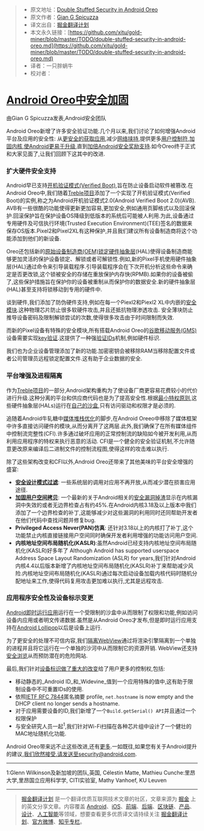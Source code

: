 > * 原文地址：[Double Stuffed Security in Android Oreo](https://android-developers.googleblog.com/2017/12/double-stuffed-security-in-android-oreo.html)
> * 原文作者：[Gian G Spicuzza](https://android-developers.googleblog.com/2017/12/double-stuffed-security-in-android-oreo.html)
> * 译文出自：[掘金翻译计划](https://github.com/xitu/gold-miner)
> * 本文永久链接：[https://github.com/xitu/gold-miner/blob/master/TODO/double-stuffed-security-in-android-oreo.md](https://github.com/xitu/gold-miner/blob/master/TODO/double-stuffed-security-in-android-oreo.md)
> * 译者：一只胖蜗牛
> * 校对者：

# [Android Oreo中安全加固](https://android-developers.googleblog.com/2017/12/double-stuffed-security-in-android-oreo.html)

由Gian G Spicuzza发表,Android安全团队

Android Oreo新增了许多安全验证功能.几个月以来,我们讨论了如何增强Android平台及应用的安全性: 从[更安全的获取应用](https://android-developers.googleblog.com/2017/08/making-it-safer-to-get-apps-on-android-o.html),减少[网络挟持](https://android-developers.googleblog.com/2017/04/android-o-to-drop-insecure-tls-version.html),提供更多[用户控制符](https://android-developers.googleblog.com/2017/04/changes-to-device-identifiers-in.html),[加固内核](https://android-developers.googleblog.com/2017/08/hardening-kernel-in-android-oreo.html),[使Android更易于升级](https://android-developers.googleblog.com/2017/07/shut-hal-up.html),直到[加倍Android安全奖励支持](https://android-developers.googleblog.com/2017/06/2017-android-security-rewards.html).如今Oreo终于正式和大家见面了,让我们回顾下这其中的改进.  

### 扩大硬件安全支持

Android早已支持[开机验证模式(Verified Boot)](https://source.android.com/security/verifiedboot/),旨在防止设备启动软件被篡改.在Android Oreo中,我们随着[Treble项目](https://source.android.com/devices/architecture/treble)添加了一个实现了开机验证模式(Verified Boot)的实例,称之为Android开机验证模式2.0(Android Verified Boot 2.0)(AVB). AVB有一些很酷的功能使得更新更加容易,更加安全,例如通用页脚格式以及回滚保护.回滚保护旨在保护设备OS降级到低版本的系统后可能被人利用.为此,设备通过专用硬件及可信执行环境(Trusted Execution Environment)(TEE)签名的数据来保存OS版本.Pixel2和Pixel2XL有这种保护,并且我们建议所有设备制造商将这个功能添加到他们的新设备.

Oreo还包括新的[原始设备制造商(OEM)锁定硬件抽象层](https://android-review.googlesource.com/#/c/platform/hardware/interfaces/+/527086/-1..1/oemlock/1.0/IOemLock.hal)(HAL)使得设备制造商能够更加灵活的保护设备锁定、解锁或者可解锁性.例如,新的Pixel手机使用硬件抽象层(HAL)通过命令来引导装载程序.引导装载程序会在下次开机分析这些命令来确定是否更改锁,这个锁被安全的存储在重放保护内存快(RPMB).如果你的设备被偷了,这些保护措施旨在保护你的设备被重制从而保护你的数据安全.新的硬件抽象层(HAL)甚至支持将锁移动到专用的硬件中.

谈到硬件,我们添加了防伪硬件支持,例如在每一个Piexl2和Piexl2 XL中内嵌的[安全模块](https://android-developers.googleblog.com/2017/11/how-pixel-2s-security-module-delivers.html).这种物理芯片防止很多软硬件攻击,并且还抵抗物理渗透攻击. 安全薄块防止推导设备密码及限制解锁尝试的次数,使得很多攻击由于时间限制而失效.

而新的Pixel设备有特殊的安全模块,所有搭载Android Oreo的[谷歌移动服务(GMS)](https://www.android.com/gms/)设备需要实现[key验证](https://android-developers.googleblog.com/2017/09/keystore-key-attestation.html).这提供了一种强[验证IDs](https://source.android.com/security/keystore/attestation#id-attestation)机制,例如硬件标识.

我们也为企业设备管理添加了新的功能.加密密钥会被移除RAM当移除配置文件或者公司管理员远程锁定配置文件.这有助于企业数据的安全.

### 平台增强及进程隔离

作为[Treble项目](https://android-developers.googleblog.com/2017/05/here-comes-treble-modular-base-for.html)的一部分,Android架构重构为了使设备厂商更容易花费较小的代价进行升级.这种分离的平台和供应商代码也是为了提高安全性.根据[最小特权原则](https://en.wikipedia.org/wiki/Principle_of_least_privilege),这些硬件抽象层(HALs)运行在[自己的沙盒](https://android-developers.googleblog.com/2017/07/shut-hal-up.html),只有访问驱动和权限才是必须的.

追随着Android牛轧糖中[媒体堆栈优化](https://android-developers.googleblog.com/2016/05/hardening-media-stack.html)的脚步,在Android Oreeo中移除了媒体框架中许多直接访问硬件的模块,从而分离开了这两层.此外,我们确保了在所有媒体组件中控制流完整性(CFI).许多通过破坏应用的正常控制流的缺陷如今被开发利用,从而利用应用程序的特权来执行恶意的活动. CFI是一个健全的安全验证机制,不允许随意更改原来编译后二进制文件的控制流程图,使得这样的攻击难以执行.

除了这些架构改变和CFI以外,Android Oreo还带来了其他美味的平台安全增强的盛宴:

* **[安全设计模式过滤](https://android-developers.googleblog.com/2017/07/seccomp-filter-in-android-o.html)**: 一些系统层的调用对应用不再开放,从而减少潜在损害应用途径.
* **[加固用户空间拷贝](https://lwn.net/Articles/695991/)**: 一个最新的关于Android相关的[安全漏洞掉渣](https://events.linuxfoundation.org/sites/events/files/slides/Android-%20protecting%20the%20kernel.pdf)显示在内核漏洞中失效的或者无边界检查占有约45%.在Android内核3.18及以上版本中我们添加了一个边界检查的补丁,这能够减少对这些漏洞的利用同时还同帮助开发者在他们代码中查找问题并修复bug.
* **Privileged Access Never(PAN)仿真**: 还针对3.18以上的内核打了补丁,这个功能禁止内核直接链接用户空间同时确保开发者利用增强的功能访问用户空间.
* **内核地址空间布局随机化(KASLR)**:虽然Android已经支持内核地址空间布局随机化(KASLR)好多年了 Although Android has supported userspace Address Space Layout Randomization (ASLR) for years,我们针对Android内核4.4以后版本新增了内核地址空间布局随机化(KASLR)补丁来帮助减少风险.内核地址空间布局随机化(KASLR)通过每次启动设备加载内核代码时随机分配地址来工作,使得代码复用攻击更加难以执行,尤其是远程攻击.

### 应用程序安全性及设备标示变更

[Android即时运行应用](https://developer.android.com/topic/instant-apps/index.html)运行在一个受限制的沙盒中从而限制了权限和功能,例如访问设备内应用或者明文传递数据.虽然是从Android Oreo才发布,但是即时运行应用支持在[Android Lollipop](https://www.android.com/versions/lollipop-5-0/)以后是设备上运行.

为了更安全的处理不可信内容,我们[隔离WebView](https://android-developers.googleblog.com/2017/06/whats-new-in-webview-security.html)通过将渲染引擎隔离到一个单独的进程并且将它运行在一个单独的沙河中从而限制它的资源开销. WebView还支持[安全浏览](https://safebrowsing.google.com/)从而预防潜在的危险网站.

最后,我们针对[设备标识做了重大的改变](https://android-developers.googleblog.com/2017/04/changes-to-device-identifiers-in.html)给了用户更多的控制权,包括:

* 移动静态的_Android ID_和_Widevine_值到一个应用特殊的值中,这有助于限制设备中不可重置IDs的使用.
* 依照[IETF RFC 7844](https://tools.ietf.org/html/rfc7844#section-3.7)匿名摘要 profile, `net.hostname` is now empty and the DHCP client no longer sends a hostname.
* 对于应用需要设备的ID,我们新增了一个`Build.getSerial() API`并且通过一个权限保护
* 与安全研究人员一起<sup>1</sup>,我们针对Wi-Fi扫描在各种芯片组中设计了一个健壮的MAC地址随机化功能.

Android Oreo带来远不止这些改进,还有[更多](https://www.android.com/versions/oreo-8-0/).一如既往,如果您有关于Android提升的建议,我们欣然接受.请发送至security@android.com.

---

1:Glenn Wilkinson及新加坡的团队,英国, Célestin Matte, Mathieu Cunche:里昂大学,里昂国立应用科学学, CITI实验室, Mathy Vanhoef, KU Leuven

---

> [掘金翻译计划](https://github.com/xitu/gold-miner) 是一个翻译优质互联网技术文章的社区，文章来源为 [掘金](https://juejin.im) 上的英文分享文章。内容覆盖 [Android](https://github.com/xitu/gold-miner#android)、[iOS](https://github.com/xitu/gold-miner#ios)、[前端](https://github.com/xitu/gold-miner#前端)、[后端](https://github.com/xitu/gold-miner#后端)、[区块链](https://github.com/xitu/gold-miner#区块链)、[产品](https://github.com/xitu/gold-miner#产品)、[设计](https://github.com/xitu/gold-miner#设计)、[人工智能](https://github.com/xitu/gold-miner#人工智能)等领域，想要查看更多优质译文请持续关注 [掘金翻译计划](https://github.com/xitu/gold-miner)、[官方微博](http://weibo.com/juejinfanyi)、[知乎专栏](https://zhuanlan.zhihu.com/juejinfanyi)。
